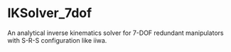 # IKSolver_7dof
An analytical inverse kinematics solver for 7-DOF redundant manipulators with S-R-S configuration like iiwa.
